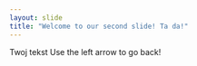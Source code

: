 ```yaml
---
layout: slide
title: "Welcome to our second slide! Ta da!"
---
```

Twoj tekst
Use the left arrow to go back!
